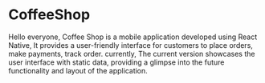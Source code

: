 # CoffeeShop
Hello everyone, Coffee Shop is a mobile application developed using React Native, It provides a user-friendly interface for customers to  place orders, make payments, track order. currently, The current version showcases the user interface with static data, providing a glimpse into the future functionality and layout of the application.
